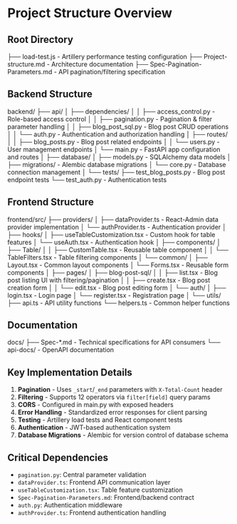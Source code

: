 # Project Structure Overview

## Root Directory
├── load-test.js - Artillery performance testing configuration
├── Project-structure.md - Architecture documentation
├── Spec-Pagination-Parameters.md - API pagination/filtering specification

## Backend Structure
backend/
├── api/
│   ├── dependencies/
│   │   ├── access_control.py - Role-based access control
│   │   ├── pagination.py - Pagination & filter parameter handling
│   │   ├── blog_post_sql.py - Blog post CRUD operations
│   │   └── auth.py - Authentication and authorization handling
│   ├── routes/
│   │   ├── blog_posts.py - Blog post related endpoints
│   │   └── users.py - User management endpoints
│   └── main.py - FastAPI app configuration and routes
│
├── database/
│   ├── models.py - SQLAlchemy data models
│   ├── migrations/ - Alembic database migrations
│   └── core.py - Database connection management
│
└── tests/
    ├── test_blog_posts.py - Blog post endpoint tests
    └── test_auth.py - Authentication tests

## Frontend Structure
frontend/src/
├── providers/
│   ├── dataProvider.ts - React-Admin data provider implementation
│   └── authProvider.ts - Authentication provider
│
├── hooks/
│   ├── useTableCustomization.tsx - Custom hook for table features
│   └── useAuth.tsx - Authentication hook
│
├── components/
│   ├── Table/
│   │   ├── CustomTable.tsx - Reusable table component
│   │   └── TableFilters.tsx - Table filtering components
│   └── common/
│       ├── Layout.tsx - Common layout components
│       └── Forms.tsx - Reusable form components
│
├── pages/
│   ├── blog-post-sql/
│   │   ├── list.tsx - Blog post listing UI with filtering/pagination
│   │   ├── create.tsx - Blog post creation form
│   │   └── edit.tsx - Blog post editing form
│   └── auth/
│       ├── login.tsx - Login page
│       └── register.tsx - Registration page
│
└── utils/
    ├── api.ts - API utility functions
    └── helpers.ts - Common helper functions

## Documentation
docs/
├── Spec-*.md - Technical specifications for API consumers
└── api-docs/ - OpenAPI documentation

## Key Implementation Details
1. **Pagination** - Uses `_start`/`_end` parameters with `X-Total-Count` header
2. **Filtering** - Supports 12 operators via `filter[field]` query params
3. **CORS** - Configured in main.py with exposed headers
4. **Error Handling** - Standardized error responses for client parsing
5. **Testing** - Artillery load tests and React component tests
6. **Authentication** - JWT-based authentication system
7. **Database Migrations** - Alembic for version control of database schema

## Critical Dependencies
- `pagination.py`: Central parameter validation
- `dataProvider.ts`: Frontend API communication layer
- `useTableCustomization.tsx`: Table feature customization
- `Spec-Pagination-Parameters.md`: Frontend/backend contract
- `auth.py`: Authentication middleware
- `authProvider.ts`: Frontend authentication handling
